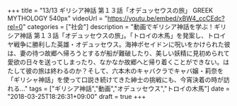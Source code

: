 +++
title =  "13/13 ギリシア神話 第１３話「オデュッセウスの旅」 GREEK MYTHOLOGY 540px"
videoUrl = "https://youtu.be/embed/xBW4_ccCEdc?rel=0"
categories = ["社会"]
description = "動画でギリシア神話を学ぶ！ギリシア神話 第１３話「オデュッセウスの旅」。「トロイの木馬」を発案し、トロイヤ戦争に勝利した英雄・オデュッセウス。海神ポセイドンに呪いをかけられた彼は、妻の待つ故郷へ帰ろうとするが船が難破したり、美しい妖精に見初められて愛欲の日々を送ってしまったり、なかなか故郷へと帰り着くことができない。はたして彼の旅は終わるのか？そして、六本木のキャバクラでキャバ嬢・莉奈を「ギリシャ神話」を使って口説き続けてきた紳士の挑戦にも、今宵決着の時が訪れる…"
tags = ["ギリシア神話","動画","オデュッセウス","トロイの木馬"]
date = "2018-03-25T18:26:31+09:00"
draft = true
+++
